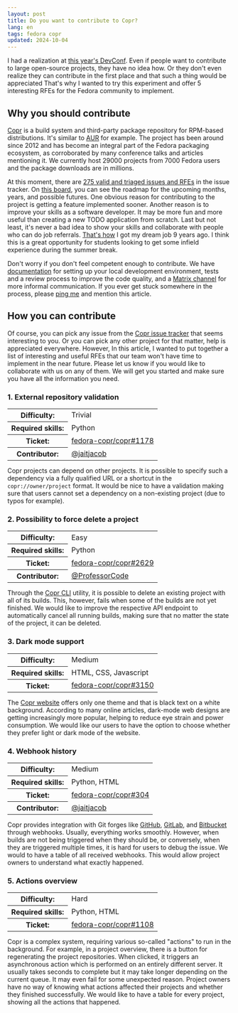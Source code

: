 ```yaml
---
layout: post
title: Do you want to contribute to Copr?
lang: en
tags: fedora copr
updated: 2024-10-04
---
```


I had a realization at [this year's DevConf][devconf]. Even if people want to
contribute to large open-source projects, they have no idea how. Or they don't
even realize they can contribute in the first place and that such a thing would
be appreciated That's why I wanted to try this experiment and offer 5
interesting RFEs for the Fedora community to implement.

## Why you should contribute

[Copr][copr] is a build system and third-party package repository for RPM-based
distributions. It's similar to [AUR][aur] for example. The project has been
around since 2012 and has become an integral part of the Fedora packaging
ecosystem, as corroborated by many conference talks and articles mentioning
it. We currently host 29000 projects from 7000 Fedora users and the package
downloads are in millions.

At this moment, there are [275 valid and triaged issues and RFEs][issues] in the
issue tracker. On [this board][kanban], you can see the roadmap for the upcoming
months, years, and possible futures. One obvious reason for contributing to the
project is getting a feature implemented sooner. Another reason is to improve
your skills as a software developer. It may be more fun and more useful than
creating a new TODO application from scratch. Last but not least, it's never a
bad idea to show your skills and collaborate with people who can do job
referrals. [That's how][thesis] I got my dream job 9 years ago. I think this is
a great opportunity for students looking to get some infield experience during
the summer break.

Don't worry if you don't feel competent enough to contribute. We have
[documentation][compose] for setting up your local development environment,
tests and a review process to improve the code quality, and a
[Matrix channel][matrix] for more informal communication. If you ever get stuck
somewhere in the process, please [ping me][frostyx] and mention this article.


## How you can contribute

Of course, you can pick any issue from the [Copr issue tracker][issues] that
seems interesting to you. Or you can pick any other project for that matter,
help is appreciated everywhere. However, In this article, I wanted to put
together a list of interesting and useful RFEs that our team won't have time to
implement in the near future. Please let us know if you would like to
collaborate with us on any of them. We will get you started and make sure you
have all the information you need.


### 1. External repository validation <i class="fa fa-check"></i>

<table style="margin-bottom:10px;">
  <tr><th style="min-width:120px;">Difficulty:</th><td>Trivial</td></tr>
  <tr><th>Required skills:</th><td>Python</td></tr>
  <tr><th>Ticket:</th><td><a href="https://github.com/fedora-copr/copr/issues/1178">fedora-copr/copr#1178</a></td></tr>
  <tr><th>Contributor:</th><td><a href="https://github.com/jaitjacob">@jaitjacob</a></td></tr>
</table>

Copr projects can depend on other projects. It is possible to specify such a
dependency via a fully qualified URL or a shortcut in the `copr://owner/project`
format. It would be nice to have a validation making sure that users cannot set
a dependency on a non-existing project (due to typos for example).


### 2. Possibility to force delete a project

<table style="margin-bottom:10px;">
  <tr><th style="min-width:120px;">Difficulty:</th><td>Easy</td></tr>
  <tr><th>Required skills:</th><td>Python</td></tr>
  <tr><th>Ticket:</th><td><a href="https://github.com/fedora-copr/copr/issues/2629">fedora-copr/copr#2629</a></td></tr>
  <tr><th>Contributor:</th><td><a href="https://fosstodon.org/@ProfessorCode">@ProfessorCode</a></td></tr>
</table>

Through the [Copr CLI][copr-cli] utility, it is possible to delete an existing
project with all of its builds. This, however, fails when some of the builds are
not yet finished. We would like to improve the respective API endpoint to
automatically cancel all running builds, making sure that no matter the state of
the project, it can be deleted.


### 3. Dark mode support

<table style="margin-bottom:10px;">
  <tr><th style="min-width:120px;">Difficulty:</th><td>Medium</td></tr>
  <tr><th>Required skills:</th><td>HTML, CSS, Javascript</td></tr>
  <tr><th>Ticket:</th><td><a href="https://github.com/fedora-copr/copr/issues/3150">fedora-copr/copr#3150</a></td></tr>
</table>

The [Copr website][copr] offers only one theme and that is black text on a white
background. According to many online articles, dark-mode web designs are
getting increasingly more popular, helping to reduce eye strain and power
consumption. We would like our users to have the option to choose whether they
prefer light or dark mode of the website.


### 4. Webhook history

<table style="margin-bottom:10px;">
  <tr><th style="min-width:120px;">Difficulty:</th><td>Medium</td></tr>
  <tr><th>Required skills:</th><td>Python, HTML</td></tr>
  <tr><th>Ticket:</th><td><a href="https://github.com/fedora-copr/copr/issues/304">fedora-copr/copr#304</a></td></tr>
  <tr><th>Contributor:</th><td><a href="https://github.com/jaitjacob">@jaitjacob</a></td></tr>
</table>

Copr provides integration with Git forges like [GitHub][github],
[GitLab][gitlab], and [Bitbucket][bitbucket] through webhooks. Usually,
everything works smoothly. However, when builds are not being triggered when
they should be, or conversely, when they are triggered multiple times, it is
hard for users to debug the issue. We would to have a table of all received
webhooks. This would allow project owners to understand
what exactly happened.


### 5. Actions overview

<table style="margin-bottom:10px;">
  <tr><th style="min-width:120px;">Difficulty:</th><td>Hard</td></tr>
  <tr><th>Required skills:</th><td>Python, HTML</td></tr>
  <tr><th>Ticket:</th><td><a href="https://github.com/fedora-copr/copr/issues/1108">fedora-copr/copr#1108</a></td></tr>
</table>

Copr is a complex system, requiring various so-called "actions" to run in the
background. For example, in a project overview, there is a button for
regenerating the project repositories. When clicked, it triggers an
asynchronous action which is performed on an entirely different server. It
usually takes seconds to complete but it may take longer depending on the
current queue. It may even fail for some unexpected reason. Project owners
have no way of knowing what actions affected their projects and whether they
finished successfully. We would like to have a table for every project, showing
all the actions that happened.




[devconf]: https://frostyx.cz/posts/devconf-2024-report
[copr]: https://copr.fedorainfracloud.org
[aur]: https://aur.archlinux.org/
[issues]: https://github.com/fedora-copr/copr/issues
[kanban]: https://github.com/orgs/fedora-copr/projects/1
[thesis]: https://research.redhat.com/blog/theses/determine-applications-affected-by-upgrade/
[compose]: https://frostyx.cz/posts/copr-docker-compose-without-supervisord
[matrix]: https://matrix.to/#/#buildsys:fedoraproject.org
[frostyx]: https://github.com/FrostyX
[copr-cli]: https://developer.fedoraproject.org/deployment/copr/copr-cli.html
[github]: https://github.com/
[gitlab]: https://gitlab.com/
[bitbucket]: https://bitbucket.org/
